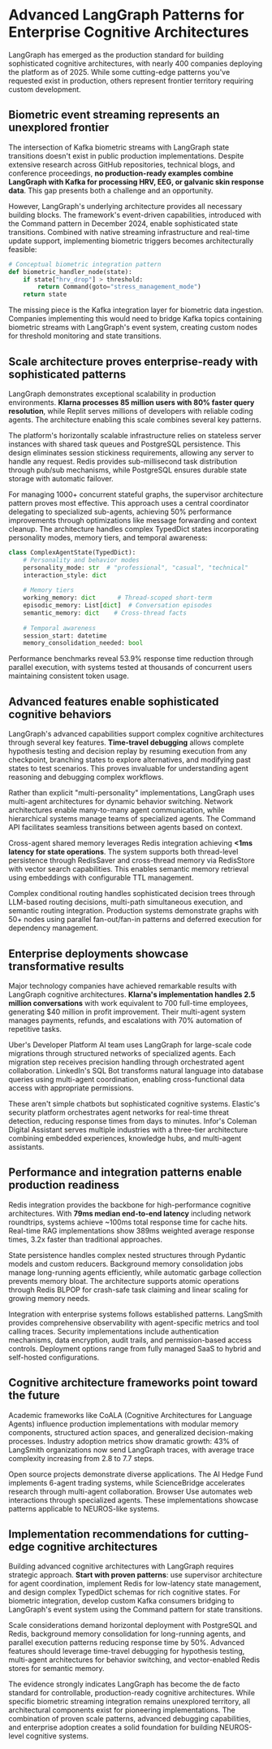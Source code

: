 # Advanced LangGraph Patterns for Enterprise Cognitive Architectures

LangGraph has emerged as the production standard for building sophisticated cognitive architectures, with nearly 400 companies deploying the platform as of 2025. While some cutting-edge patterns you've requested exist in production, others represent frontier territory requiring custom development.

## Biometric event streaming represents an unexplored frontier

The intersection of Kafka biometric streams with LangGraph state transitions doesn't exist in public production implementations. Despite extensive research across GitHub repositories, technical blogs, and conference proceedings, **no production-ready examples combine LangGraph with Kafka for processing HRV, EEG, or galvanic skin response data**. This gap presents both a challenge and an opportunity.

However, LangGraph's underlying architecture provides all necessary building blocks. The framework's event-driven capabilities, introduced with the Command pattern in December 2024, enable sophisticated state transitions. Combined with native streaming infrastructure and real-time update support, implementing biometric triggers becomes architecturally feasible:

```python
# Conceptual biometric integration pattern
def biometric_handler_node(state):
    if state["hrv_drop"] > threshold:
        return Command(goto="stress_management_mode")
    return state
```

The missing piece is the Kafka integration layer for biometric data ingestion. Companies implementing this would need to bridge Kafka topics containing biometric streams with LangGraph's event system, creating custom nodes for threshold monitoring and state transitions.

## Scale architecture proves enterprise-ready with sophisticated patterns

LangGraph demonstrates exceptional scalability in production environments. **Klarna processes 85 million users with 80% faster query resolution**, while Replit serves millions of developers with reliable coding agents. The architecture enabling this scale combines several key patterns.

The platform's horizontally scalable infrastructure relies on stateless server instances with shared task queues and PostgreSQL persistence. This design eliminates session stickiness requirements, allowing any server to handle any request. Redis provides sub-millisecond task distribution through pub/sub mechanisms, while PostgreSQL ensures durable state storage with automatic failover.

For managing 1000+ concurrent stateful graphs, the supervisor architecture pattern proves most effective. This approach uses a central coordinator delegating to specialized sub-agents, achieving 50% performance improvements through optimizations like message forwarding and context cleanup. The architecture handles complex TypedDict states incorporating personality modes, memory tiers, and temporal awareness:

```python
class ComplexAgentState(TypedDict):
    # Personality and behavior modes
    personality_mode: str  # "professional", "casual", "technical"
    interaction_style: dict
    
    # Memory tiers
    working_memory: dict      # Thread-scoped short-term
    episodic_memory: List[dict]  # Conversation episodes
    semantic_memory: dict    # Cross-thread facts
    
    # Temporal awareness
    session_start: datetime
    memory_consolidation_needed: bool
```

Performance benchmarks reveal 53.9% response time reduction through parallel execution, with systems tested at thousands of concurrent users maintaining consistent token usage.

## Advanced features enable sophisticated cognitive behaviors

LangGraph's advanced capabilities support complex cognitive architectures through several key features. **Time-travel debugging** allows complete hypothesis testing and decision replay by resuming execution from any checkpoint, branching states to explore alternatives, and modifying past states to test scenarios. This proves invaluable for understanding agent reasoning and debugging complex workflows.

Rather than explicit "multi-personality" implementations, LangGraph uses multi-agent architectures for dynamic behavior switching. Network architectures enable many-to-many agent communication, while hierarchical systems manage teams of specialized agents. The Command API facilitates seamless transitions between agents based on context.

Cross-agent shared memory leverages Redis integration achieving **<1ms latency for state operations**. The system supports both thread-level persistence through RedisSaver and cross-thread memory via RedisStore with vector search capabilities. This enables semantic memory retrieval using embeddings with configurable TTL management.

Complex conditional routing handles sophisticated decision trees through LLM-based routing decisions, multi-path simultaneous execution, and semantic routing integration. Production systems demonstrate graphs with 50+ nodes using parallel fan-out/fan-in patterns and deferred execution for dependency management.

## Enterprise deployments showcase transformative results

Major technology companies have achieved remarkable results with LangGraph cognitive architectures. **Klarna's implementation handles 2.5 million conversations** with work equivalent to 700 full-time employees, generating $40 million in profit improvement. Their multi-agent system manages payments, refunds, and escalations with 70% automation of repetitive tasks.

Uber's Developer Platform AI team uses LangGraph for large-scale code migrations through structured networks of specialized agents. Each migration step receives precision handling through orchestrated agent collaboration. LinkedIn's SQL Bot transforms natural language into database queries using multi-agent coordination, enabling cross-functional data access with appropriate permissions.

These aren't simple chatbots but sophisticated cognitive systems. Elastic's security platform orchestrates agent networks for real-time threat detection, reducing response times from days to minutes. Infor's Coleman Digital Assistant serves multiple industries with a three-tier architecture combining embedded experiences, knowledge hubs, and multi-agent assistants.

## Performance and integration patterns enable production readiness

Redis integration provides the backbone for high-performance cognitive architectures. With **79ms median end-to-end latency** including network roundtrips, systems achieve ~100ms total response time for cache hits. Real-time RAG implementations show 389ms weighted average response times, 3.2x faster than traditional approaches.

State persistence handles complex nested structures through Pydantic models and custom reducers. Background memory consolidation jobs manage long-running agents efficiently, while automatic garbage collection prevents memory bloat. The architecture supports atomic operations through Redis BLPOP for crash-safe task claiming and linear scaling for growing memory needs.

Integration with enterprise systems follows established patterns. LangSmith provides comprehensive observability with agent-specific metrics and tool calling traces. Security implementations include authentication mechanisms, data encryption, audit trails, and permission-based access controls. Deployment options range from fully managed SaaS to hybrid and self-hosted configurations.

## Cognitive architecture frameworks point toward the future

Academic frameworks like CoALA (Cognitive Architectures for Language Agents) influence production implementations with modular memory components, structured action spaces, and generalized decision-making processes. Industry adoption metrics show dramatic growth: 43% of LangSmith organizations now send LangGraph traces, with average trace complexity increasing from 2.8 to 7.7 steps.

Open source projects demonstrate diverse applications. The AI Hedge Fund implements 6-agent trading systems, while ScienceBridge accelerates research through multi-agent collaboration. Browser Use automates web interactions through specialized agents. These implementations showcase patterns applicable to NEUROS-like systems.

## Implementation recommendations for cutting-edge cognitive architectures

Building advanced cognitive architectures with LangGraph requires strategic approach. **Start with proven patterns**: use supervisor architecture for agent coordination, implement Redis for low-latency state management, and design complex TypedDict schemas for rich cognitive states. For biometric integration, develop custom Kafka consumers bridging to LangGraph's event system using the Command pattern for state transitions.

Scale considerations demand horizontal deployment with PostgreSQL and Redis, background memory consolidation for long-running agents, and parallel execution patterns reducing response time by 50%. Advanced features should leverage time-travel debugging for hypothesis testing, multi-agent architectures for behavior switching, and vector-enabled Redis stores for semantic memory.

The evidence strongly indicates LangGraph has become the de facto standard for controllable, production-ready cognitive architectures. While specific biometric streaming integration remains unexplored territory, all architectural components exist for pioneering implementations. The combination of proven scale patterns, advanced debugging capabilities, and enterprise adoption creates a solid foundation for building NEUROS-level cognitive systems.